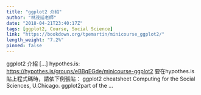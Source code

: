 ```yaml
---
title: "ggplot2 介紹"
author: "林茂廷老師"
date: "2018-04-21T23:40:17Z"
tags: [ggplot2, Course, Social Science]
link: "https://bookdown.org/tpemartin/minicourse_ggplot2/"
length_weight: "7.2%"
pinned: false
---
```


ggplot2 介紹 [...] hypothes.is: https://hypothes.is/groups/eBBqEGde/minicourse-ggplot2 要在hypothes.is貼上程式碼時，請依下例張貼： ggplot2 cheatsheet Computing for the Social Sciences, U.Chicago. ggplot2part of the ...

